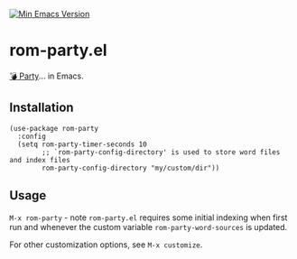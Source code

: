 [![Min Emacs Version](https://img.shields.io/badge/Emacs-28+-7F5AB6?logo=gnu-emacs)](https://www.gnu.org/software/emacs/)

# rom-party.el

[:bomb: Party](https://jklm.fun/)... in Emacs.

## Installation

```elisp
(use-package rom-party
  :config
  (setq rom-party-timer-seconds 10
        ;; `rom-party-config-directory' is used to store word files and index files
        rom-party-config-directory "my/custom/dir"))
```

## Usage

`M-x rom-party` - note `rom-party.el` requires some initial indexing when first run and whenever the custom variable `rom-party-word-sources` is updated.

For other customization options, see `M-x customize`.
